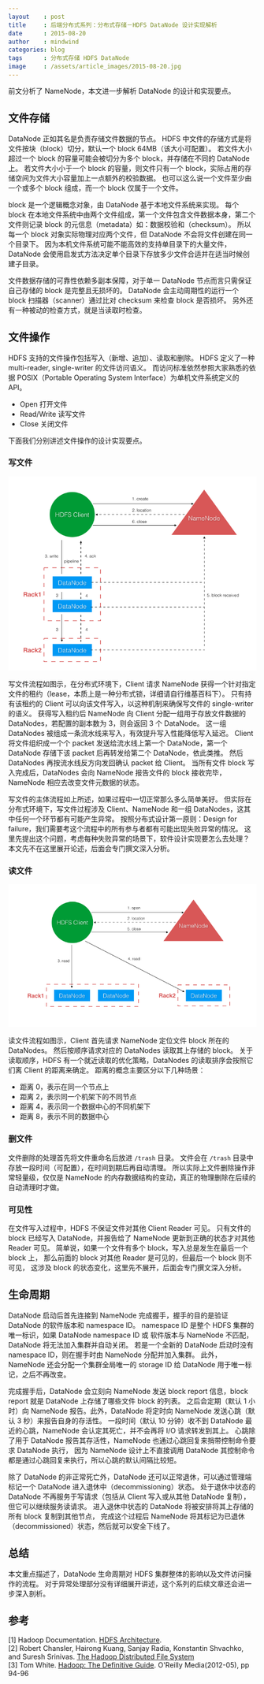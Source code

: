 ```yaml
---
layout    : post
title     : 后端分布式系列：分布式存储－HDFS DataNode 设计实现解析
date      : 2015-08-20
author    : mindwind
categories: blog
tags      : 分布式存储 HDFS DataNode
image     : /assets/article_images/2015-08-20.jpg
---
```



前文分析了 NameNode，本文进一步解析 DataNode 的设计和实现要点。


## 文件存储
DataNode 正如其名是负责存储文件数据的节点。
HDFS 中文件的存储方式是将文件按块（block）切分，默认一个 block 64MB（该大小可配置）。
若文件大小超过一个 block 的容量可能会被切分为多个 block，并存储在不同的 DataNode 上。
若文件大小小于一个 block 的容量，则文件只有一个 block，实际占用的存储空间为文件大小容量加上一点额外的校验数据。
也可以这么说一个文件至少由一个或多个 block 组成，而一个 block 仅属于一个文件。

block 是一个逻辑概念对象，由 DataNode 基于本地文件系统来实现。
每个 block 在本地文件系统中由两个文件组成，第一个文件包含文件数据本身，第二个文件则记录 block 的元信息（metadata）如：数据校验和（checksum）。
所以每一个 block 对象实际物理对应两个文件，但 DataNode 不会将文件创建在同一个目录下。
因为本机文件系统可能不能高效的支持单目录下的大量文件，DataNode 会使用启发式方法决定单个目录下存放多少文件合适并在适当时候创建子目录。

文件数据存储的可靠性依赖多副本保障，对于单一 DataNode 节点而言只需保证自己存储的 block 是完整且无损坏的。
DataNode 会主动周期性的运行一个 block 扫描器（scanner）通过比对 checksum 来检查 block 是否损坏。
另外还有一种被动的检查方式，就是当读取时检查。


## 文件操作
HDFS 支持的文件操作包括写入（新增、追加）、读取和删除。
HDFS 定义了一种 multi-reader, single-writer 的文件访问语义。
而访问标准依然参照大家熟悉的依据 POSIX（Portable Operating System Interface）为单机文件系统定义的 API。

  - Open 打开文件  
  - Read/Write 读写文件  
  - Close 关闭文件

下面我们分别讲述文件操作的设计实现要点。

### 写文件
![](/assets/article_images/2015-08-20-1.png)

写文件流程如图示，在分布式环境下，Client 请求 NameNode 获得一个针对指定文件的租约（lease，本质上是一种分布式锁，详细请自行维基百科下）。
只有持有该租约的 Client 可以向该文件写入，以这种机制来确保写文件的 single-writer 的语义。
获得写入租约后 NameNode 向 Client 分配一组用于存放文件数据的 DataNodes，若配置的副本数为 3，则会返回 3 个 DataNode。
这一组 DataNodes 被组成一条流水线来写入，有效提升写入性能降低写入延迟。
Client 将文件组织成一个个 packet 发送给流水线上第一个 DataNode，第一个 DataNode 存储下该 packet 后再转发给第二个 DataNode，依此类推。
然后 DataNodes 再按流水线反方向发回确认 packet 给 Client。
当所有文件 block 写入完成后，DataNodes 会向 NameNode 报告文件的 block 接收完毕，NameNode 相应去改变文件元数据的状态。

写文件的主体流程如上所述，如果过程中一切正常那么多么简单美好。
但实际在分布式环境下，写文件过程涉及 Client、NameNode 和一组 DataNodes，这其中任何一个环节都有可能产生异常。
按照分布式设计第一原则：Design for failure，我们需要考这个流程中的所有参与者都有可能出现失败异常的情况。
这里先提出这个问题，考虑每种失败异常的场景下，软件设计实现要怎么去处理？
本文先不在这里展开论述，后面会专门撰文深入分析。

### 读文件
![](/assets/article_images/2015-08-20-2.png)

读文件流程如图示，Client 首先请求 NameNode 定位文件 block 所在的 DataNodes。
然后按顺序请求对应的 DataNodes 读取其上存储的 block。
关于读取顺序，HDFS 有一个就近读取的优化策略，DataNodes 的读取排序会按照它们离 Client 的距离来确定。
距离的概念主要区分以下几种场景：

  - 距离 0，表示在同一个节点上  
  - 距离 2，表示同一个机架下的不同节点  
  - 距离 4，表示同一个数据中心的不同机架下
  - 距离 8，表示不同的数据中心

### 删文件
文件删除的处理首先将文件重命名后放进 `/trash` 目录。
文件会在 `/trash` 目录中存放一段时间（可配置），在时间到期后再自动清理。
所以实际上文件删除操作非常轻量级，仅仅是 NameNode 的内存数据结构的变动，真正的物理删除在后续的自动清理时才做。

### 可见性
在文件写入过程中，HDFS 不保证文件对其他 Client Reader 可见。
只有文件的 block 已经写入 DataNode，并报告给了 NameNode 更新到正确的状态才对其他 Reader 可见。
简单说，如果一个文件有多个 block，写入总是发生在最后一个 block 上，
那么前面的 block 对其他 Reader 是可见的，但最后一个 block 则不可见，
这涉及 block 的状态变化，这里先不展开，后面会专门撰文深入分析。


## 生命周期
DataNode 启动后首先连接到 NameNode 完成握手，握手的目的是验证 DataNode 的软件版本和 namespace ID。
namespace ID 是整个 HDFS 集群的唯一标识，如果 DataNode namespace ID 或 软件版本与 NameNode 不匹配，DataNode 将无法加入集群并自动关闭。
若是一个全新的 DataNode 启动时没有 namespace ID，则在握手时由 NameNode 分配并加入集群。
此外，NameNode 还会分配一个集群全局唯一的 storage ID 给 DataNode 用于唯一标记，之后不再改变。

完成握手后，DataNode 会立刻向 NameNode 发送 block report 信息，block report 就是 DataNode 上存储了哪些文件 block 的列表。
之后会定期（默认 1 小时）向 NameNode 报告。此外，DataNode 将定时向 NameNode 发送心跳（默认 3 秒）来报告自身的存活性。
一段时间（默认 10 分钟）收不到 DataNode 最近的心跳，NameNode 会认定其死亡，并不会再将 I/O 请求转发到其上。
心跳除了用于 DataNode 报告其存活性，NameNode 也通过心跳回复来捎带控制命令要求 DataNode 执行，
因为 NameNode 设计上不直接调用 DataNode 其控制命令都是通过心跳回复来执行，所以心跳的默认间隔比较短。

除了 DataNode 的非正常死亡外，DataNode 还可以正常退休，可以通过管理端标记一个 DataNode 进入退休中（decommissioning）状态。
处于退休中状态的 DataNode 不再服务于写请求（包括从 Client 写入或从其他 DataNode 复制），但它可以继续服务读请求。
进入退休中状态的 DataNode 将被安排将其上存储的所有 block 复制到其他节点，
完成这个过程后 NameNode 将其标记为已退休（decommissioned）状态，然后就可以安全下线了。


## 总结
本文重点描述了，DataNode 生命周期对 HDFS 集群整体的影响以及文件访问操作的流程。
对于异常处理部分没有详细展开讲述，这个系列的后续文章还会进一步深入剖析。


## 参考
[1] Hadoop Documentation. [HDFS Architecture](http://hadoop.apache.org/docs/current/hadoop-project-dist/hadoop-hdfs/HdfsDesign.html).  
[2] Robert Chansler, Hairong Kuang, Sanjay Radia, Konstantin Shvachko, and Suresh Srinivas. [The Hadoop Distributed File System](http://www.aosabook.org/en/hdfs.html)  
[3] Tom White. [Hadoop: The Definitive Guide](http://book.douban.com/subject/10464777/). O'Reilly Media(2012-05), pp 94-96
